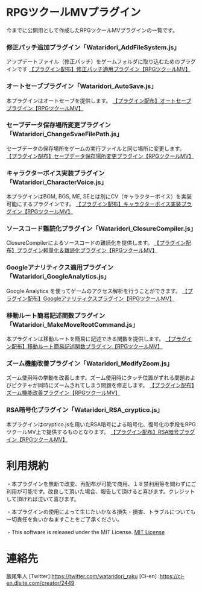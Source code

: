# RPGツクールMVプラグイン
今までに公開用として作成したRPGツクールMVプラグインの一覧です。

### 修正パッチ追加プラグイン「Wataridori_AddFileSystem.js」
アップデートファイル（修正パッチ）をゲームフォルダに取り込むためのプラグインです
[【プラグイン配布】修正パッチ適用プラグイン【RPGツクールMV】](https://ci-en.dlsite.com/creator/2449/article/119020)

### オートセーブプラグイン「Wataridori_AutoSave.js」
本プラグインはオートセーブを提供します。
[【プラグイン配布】オートセーブプラグイン【RPGツクールMV】](https://ci-en.dlsite.com/creator/2449/article/145015)

### セーブデータ保存場所変更プラグイン「Wataridori_ChangeSvaeFilePath.js」
セーブデータの保存場所をゲームの実行ファイルと同じ場所に変更します。
[【プラグイン配布】セーブデータ保存場所変更プラグイン【RPGツクールMV】](https://ci-en.dlsite.com/creator/2449/article/122489)

### キャラクターボイス実装プラグイン「Wataridori_CharacterVoice.js」
本プラグインはBGM, BGS, ME, SEとは別にCV（キャラクターボイス）を実装可能にするプラグインです。
[【プラグイン配布】キャラクターボイス実装プラグイン【RPGツクールMV】](https://ci-en.dlsite.com/creator/2449/article/145251)

### ソースコード難読化プラグイン「Wataridori_ClosureCompiler.js」
ClosureCompilerによるソースコードの難読化を提供します。
[【プラグイン配布】プラグイン軽量化＆難読化プラグイン【RPGツクールMV】](https://ci-en.dlsite.com/creator/2449/article/218834)

### Googleアナリティクス適用プラグイン「Wataridori_GoogleAnalytics.js」
Google Analytics を使ってゲームのアクセス解析を行うことができます。
[【プラグイン配布】Googleアナリティクスプラグイン【RPGツクールMV】](https://ci-en.dlsite.com/creator/2449/article/215213)

### 移動ルート簡易記述関数プラグイン「Wataridori_MakeMoveRootCommand.js」
本プラグインは移動ルートを簡易に記述できる関数を提供します。
[【プラグイン配布】移動ルート簡易記述関数プラグイン【RPGツクールMV】](https://ci-en.dlsite.com/creator/2449/article/122390)

### ズーム機能改善プラグイン「Wataridori_ModifyZoom.js」
ズーム使用時の挙動を改善します。ズーム使用時にタッチ位置がずれる問題およびピクチャが同時にズームされてしまう問題を修正します。
[【プラグイン配布】ズーム機能改善プラグイン【RPGツクールMV】](https://ci-en.dlsite.com/creator/2449/article/145367)

### RSA暗号化プラグイン「Wataridori_RSA_cryptico.js」
本プラグインはcryptico.jsを用いたRSA暗号による暗号化、復号化の手段をRPGツクールMV上で提供するものとなります。
[【プラグイン配布】RSA暗号プラグイン【RPGツクールMV】](https://ci-en.dlsite.com/creator/2449/article/125588)

# 利用規約
・本プラグインを無断で改変、再配布が可能で商用、１８禁利用等を問わずにご利用が可能です。改良して頂いた場合、報告して頂けると喜びます。クレジットして頂ければ泣いて喜びます。

・本プラグインの使用によって生じたいかなる損失・損害、トラブルについても一切責任を負いかねますことをご了承ください。

・This software is released under the MIT License.
[MIT License](https://github.com/triacontane/RPGMakerMV/blob/master/LICENSE.txt)

# 連絡先
飯尾隼人
[Twitter]:<https://twitter.com/wataridori_raku>
[Ci-en]  :<https://ci-en.dlsite.com/creator/2449>
